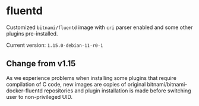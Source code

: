 # fluentd

Customized `bitnami/fluentd` image with `cri` parser enabled and some other
plugins pre-installed.

Current version: `1.15.0-debian-11-r0-1`

## Change from v1.15

As we experience problems when installing some plugins that require compilation
of C code, new images are copies of original bitnami/bitnami-docker-fluentd
repositories and plugin installation is made before switching user to
non-privileged UID.
